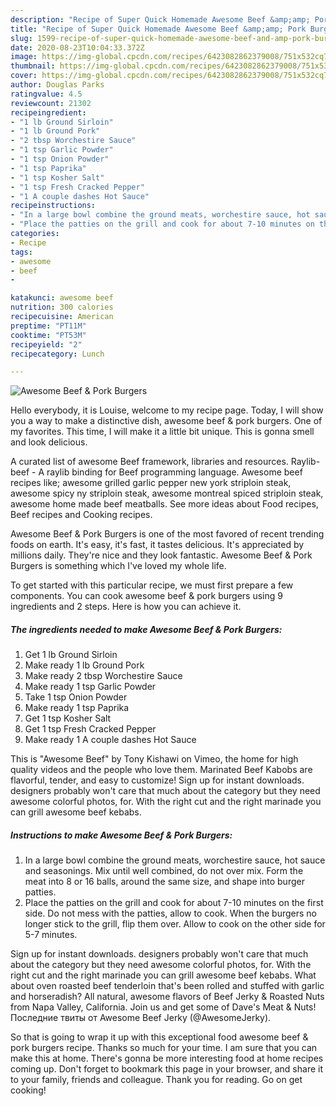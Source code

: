 ```yaml
---
description: "Recipe of Super Quick Homemade Awesome Beef &amp;amp; Pork Burgers"
title: "Recipe of Super Quick Homemade Awesome Beef &amp;amp; Pork Burgers"
slug: 1599-recipe-of-super-quick-homemade-awesome-beef-and-amp-pork-burgers
date: 2020-08-23T10:04:33.372Z
image: https://img-global.cpcdn.com/recipes/6423082862379008/751x532cq70/awesome-beef-pork-burgers-recipe-main-photo.jpg
thumbnail: https://img-global.cpcdn.com/recipes/6423082862379008/751x532cq70/awesome-beef-pork-burgers-recipe-main-photo.jpg
cover: https://img-global.cpcdn.com/recipes/6423082862379008/751x532cq70/awesome-beef-pork-burgers-recipe-main-photo.jpg
author: Douglas Parks
ratingvalue: 4.5
reviewcount: 21302
recipeingredient:
- "1 lb Ground Sirloin"
- "1 lb Ground Pork"
- "2 tbsp Worchestire Sauce"
- "1 tsp Garlic Powder"
- "1 tsp Onion Powder"
- "1 tsp Paprika"
- "1 tsp Kosher Salt"
- "1 tsp Fresh Cracked Pepper"
- "1 A couple dashes Hot Sauce"
recipeinstructions:
- "In a large bowl combine the ground meats, worchestire sauce, hot sauce and seasonings. Mix until well combined, do not over mix. Form the meat into 8 or 16 balls, around the same size, and shape into burger patties."
- "Place the patties on the grill and cook for about 7-10 minutes on the first side. Do not mess with the patties, allow to cook. When the burgers no longer stick to the grill, flip them over. Allow to cook on the other side for 5-7 minutes."
categories:
- Recipe
tags:
- awesome
- beef
- 

katakunci: awesome beef  
nutrition: 300 calories
recipecuisine: American
preptime: "PT11M"
cooktime: "PT53M"
recipeyield: "2"
recipecategory: Lunch

---
```



![Awesome Beef &amp; Pork Burgers](https://img-global.cpcdn.com/recipes/6423082862379008/751x532cq70/awesome-beef-pork-burgers-recipe-main-photo.jpg)

Hello everybody, it is Louise, welcome to my recipe page. Today, I will show you a way to make a distinctive dish, awesome beef &amp; pork burgers. One of my favorites. This time, I will make it a little bit unique. This is gonna smell and look delicious.

A curated list of awesome Beef framework, libraries and resources. Raylib-beef - A raylib binding for Beef programming language. Awesome beef recipes like; awesome grilled garlic pepper new york striploin steak, awesome spicy ny striploin steak, awesome montreal spiced striploin steak, awesome home made beef meatballs. See more ideas about Food recipes, Beef recipes and Cooking recipes.

Awesome Beef &amp; Pork Burgers is one of the most favored of recent trending foods on earth. It's easy, it's fast, it tastes delicious. It's appreciated by millions daily. They're nice and they look fantastic. Awesome Beef &amp; Pork Burgers is something which I've loved my whole life.


To get started with this particular recipe, we must first prepare a few components. You can cook awesome beef &amp; pork burgers using 9 ingredients and 2 steps. Here is how you can achieve it.

<!--inarticleads1-->

##### The ingredients needed to make Awesome Beef &amp; Pork Burgers:

1. Get 1 lb Ground Sirloin
1. Make ready 1 lb Ground Pork
1. Make ready 2 tbsp Worchestire Sauce
1. Make ready 1 tsp Garlic Powder
1. Take 1 tsp Onion Powder
1. Make ready 1 tsp Paprika
1. Get 1 tsp Kosher Salt
1. Get 1 tsp Fresh Cracked Pepper
1. Make ready 1 A couple dashes Hot Sauce


This is &#34;Awesome Beef&#34; by Tony Kishawi on Vimeo, the home for high quality videos and the people who love them. Marinated Beef Kabobs are flavorful, tender, and easy to customize! Sign up for instant downloads. designers probably won&#39;t care that much about the category but they need awesome colorful photos, for. With the right cut and the right marinade you can grill awesome beef kebabs. 

<!--inarticleads2-->

##### Instructions to make Awesome Beef &amp; Pork Burgers:

1. In a large bowl combine the ground meats, worchestire sauce, hot sauce and seasonings. Mix until well combined, do not over mix. Form the meat into 8 or 16 balls, around the same size, and shape into burger patties.
1. Place the patties on the grill and cook for about 7-10 minutes on the first side. Do not mess with the patties, allow to cook. When the burgers no longer stick to the grill, flip them over. Allow to cook on the other side for 5-7 minutes.


Sign up for instant downloads. designers probably won&#39;t care that much about the category but they need awesome colorful photos, for. With the right cut and the right marinade you can grill awesome beef kebabs. What about oven roasted beef tenderloin that&#39;s been rolled and stuffed with garlic and horseradish? All natural, awesome flavors of Beef Jerky &amp; Roasted Nuts from Napa Valley, California. Join us and get some of Dave&#39;s Meat &amp; Nuts! Последние твиты от Awesome Beef Jerky (@AwesomeJerky). 

So that is going to wrap it up with this exceptional food awesome beef &amp; pork burgers recipe. Thanks so much for your time. I am sure that you can make this at home. There's gonna be more interesting food at home recipes coming up. Don't forget to bookmark this page in your browser, and share it to your family, friends and colleague. Thank you for reading. Go on get cooking!
